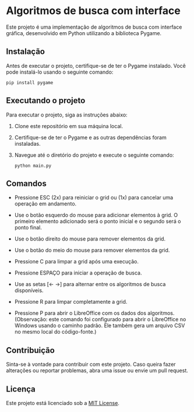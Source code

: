 # Algoritmos de busca com interface

Este projeto é uma implementação de algoritmos de busca com interface gráfica, desenvolvido em Python utilizando a biblioteca Pygame.

## Instalação

Antes de executar o projeto, certifique-se de ter o Pygame instalado. Você pode instalá-lo usando o seguinte comando:

```
pip install pygame
```

## Executando o projeto

Para executar o projeto, siga as instruções abaixo:

1. Clone este repositório em sua máquina local.

2. Certifique-se de ter o Pygame e as outras dependências foram instaladas.

3. Navegue até o diretório do projeto e execute o seguinte comando:

   ```
   python main.py
   ```

## Comandos

- Pressione ESC (2x) para reiniciar o grid ou (1x) para cancelar uma operação em andamento.

- Use o botão esquerdo do mouse para adicionar elementos à grid. O primeiro elemento adicionado será o ponto inicial e o segundo será o ponto final.

- Use o botão direito do mouse para remover elementos da grid.

- Use o botão do meio do mouse para remover elementos da grid.

- Pressione C para limpar a grid após uma execução.

- Pressione ESPAÇO para iniciar a operação de busca.

- Use as setas [← →] para alternar entre os algoritmos de busca disponíveis.

- Pressione R para limpar completamente a grid.

- Pressione P para abrir o LibreOffice com os dados dos algoritmos. (Observação: este comando foi configurado para abrir o LibreOffice no Windows usando o caminho padrão. Ele também gera um arquivo CSV no mesmo local do código-fonte.)

## Contribuição

Sinta-se à vontade para contribuir com este projeto. Caso queira fazer alterações ou reportar problemas, abra uma issue ou envie um pull request.

## Licença

Este projeto está licenciado sob a [MIT License](LICENSE).
